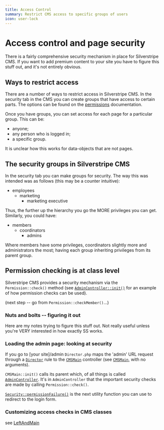 ```yaml
---
title: Access Control
summary: Restrict CMS access to specific groups of users
icon: user-lock
---
```

# Access control and page security

There is a fairly comprehensive security mechanism in place for Silverstripe CMS. If you want to add premium content to your
site you have to figure this stuff out, and it's not entirely obvious.

## Ways to restrict access

There are a number of ways to restrict access in Silverstripe CMS.  In the security tab in the CMS you can create groups
that have access to certain parts.  The options can be found on the [permissions](/developer_guides/security/permissions) documentation.

Once you have groups, you can set access for each page for a particular group.  This can be:

- anyone;
- any person who is logged in;
- a specific group.

It is unclear how this works for data-objects that are not pages.

## The security groups in Silverstripe CMS

In the security tab you can make groups for security.  The way this was intended was as follows (this may be a counter
intuitive):

- employees
  - marketing
    - marketing executive

Thus, the further up the hierarchy you go the MORE privileges you can get.  Similarly, you could have:

- members
  - coordinators
    - admins

Where members have some privileges, coordinators slightly more and administrators the most; having each group inheriting
privileges from its parent group.

## Permission checking is at class level

Silverstripe CMS provides a security mechanism via the `Permission::check()` method (see [`AdminController::init()`](api:SilverStripe\Admin\AdminController::init()) for an example of how permission checks can be used).

(next step -- go from `Permission::checkMember()`...)

### Nuts and bolts -- figuring it out

Here are my notes trying to figure this stuff out. Not really useful unless you're VERY interested in how exactly SS
works.

### Loading the admin page: looking at security

If you go to [your site]/admin `Director.php` maps the 'admin' URL request through a [`Director`](api:SilverStripe\Control\Director) rule to the
[`CMSMain`](api:SilverStripe\CMS\Controllers\CMSMain) controller (see [`CMSMain`](api:SilverStripe\CMS\Controllers\CMSMain), with no arguments).

`CMSMain::init()` calls its parent which, of all things is called [`AdminController`](api:SilverStripe\Admin\AdminController). It's in `AdminController` that the
important security checks are made by calling `Permission::check()`.

[`Security::permissionFailure()`](api:SilverStripe\Security\Security::permissionFailure()) is the next utility function you can use to redirect to the login form.

### Customizing access checks in CMS classes

see [LeftAndMain](api:SilverStripe\Admin\LeftAndMain)
